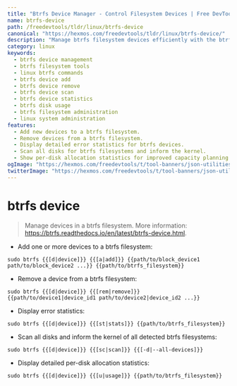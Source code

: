 ```yaml
---
title: "Btrfs Device Manager - Control Filesystem Devices | Free DevTools"
name: btrfs-device
path: /freedevtools/tldr/linux/btrfs-device
canonical: "https://hexmos.com/freedevtools/tldr/linux/btrfs-device/"
description: "Manage btrfs filesystem devices efficiently with the btrfs-device command. Add, remove, and scan devices; view detailed usage statistics. Free online tool, no registration required."
category: linux
keywords:
  - btrfs device management
  - btrfs filesystem tools
  - linux btrfs commands
  - btrfs device add
  - btrfs device remove
  - btrfs device scan
  - btrfs device statistics
  - btrfs disk usage
  - btrfs filesystem administration
  - linux system administration
features:
  - Add new devices to a btrfs filesystem.
  - Remove devices from a btrfs filesystem.
  - Display detailed error statistics for btrfs devices.
  - Scan all disks for btrfs filesystems and inform the kernel.
  - Show per-disk allocation statistics for improved capacity planning.
ogImage: "https://hexmos.com/freedevtools/t/tool-banners/json-utilities-banner.png"
twitterImage: "https://hexmos.com/freedevtools/t/tool-banners/json-utilities-banner.png"
---
```


# btrfs device

> Manage devices in a btrfs filesystem.
> More information: <https://btrfs.readthedocs.io/en/latest/btrfs-device.html>.

- Add one or more devices to a btrfs filesystem:

`sudo btrfs {{[d|device]}} {{[a|add]}} {{path/to/block_device1 path/to/block_device2 ...}} {{path/to/btrfs_filesystem}}`

- Remove a device from a btrfs filesystem:

`sudo btrfs {{[d|device]}} {{[rem|remove]}} {{path/to/device1|device_id1 path/to/device2|device_id2 ...}}`

- Display error statistics:

`sudo btrfs {{[d|device]}} {{[st|stats]}} {{path/to/btrfs_filesystem}}`

- Scan all disks and inform the kernel of all detected btrfs filesystems:

`sudo btrfs {{[d|device]}} {{[sc|scan]}} {{[-d|--all-devices]}}`

- Display detailed per-disk allocation statistics:

`sudo btrfs {{[d|device]}} {{[u|usage]}} {{path/to/btrfs_filesystem}}`
